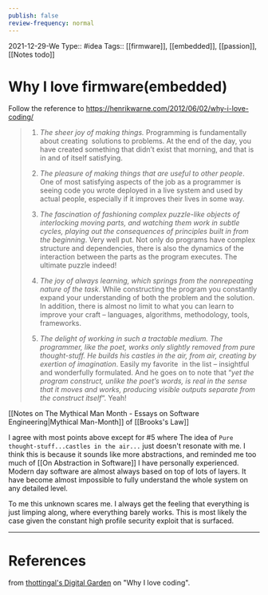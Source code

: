 ```yaml
---
publish: false
review-frequency: normal
---
```

2021-12-29-We
Type:: #idea
Tags:: [[firmware]], [[embedded]], [[passion]], [[Notes todo]]

# Why I love firmware(embedded)

Follow the reference to https://henrikwarne.com/2012/06/02/why-i-love-coding/
> 1. _The sheer joy of making things._ Programming is fundamentally about creating  solutions to problems. At the end of the day, you have created something that didn’t exist that morning, and that is in and of itself satisfying.
> 
> 2. _The pleasure of making things that are useful to other people_. One of most satisfying aspects of the job as a programmer is seeing code you wrote deployed in a live system and used by actual people, especially if it improves their lives in some way.
> 
> 3. _The fascination of fashioning complex puzzle-like objects of interlocking moving parts, and watching them work in subtle cycles, playing out the consequences of principles built in from the beginning_. Very well put. Not only do programs have complex structure and dependencies, there is also the dynamics of the interaction between the parts as the program executes. The ultimate puzzle indeed!
> 
> 4. _The joy of always learning, which springs from the nonrepeating nature of the task_. While constructing the program you constantly expand your understanding of both the problem and the solution. In addition, there is almost no limit to what you can learn to improve your craft – languages, algorithms, methodology, tools, frameworks.
> 
> 5. _The delight of working in such a tractable medium. The programmer, like the poet, works only slightly removed from pure thought-stuff. He builds his castles in the air, from air, creating by exertion of imagination_. Easily my favorite  in the list – insightful and wonderfully formulated. And he goes on to note that “_yet the program construct, unlike the poet’s words, is real in the sense that it moves and works, producing visible outputs separate from the construct itself_“. Yeah!

[[Notes on The Mythical Man Month - Essays on Software Engineering|Mythical Man-Month]] of [[Brooks's Law]]

I agree with most points above except for #5 where The idea of `Pure thought-stuff...castles in the air...`  just doesn't resonate with me. I think this is because it sounds like more abstractions, and reminded me too much of [[On Abstraction in Software]] I have personally experienced. Modern day software are almost always based on top of lots of layers. It have become almost impossible to fully understand the whole system on any detailed level.

To me this unknown scares me. I always get the feeling that everything is just limping along, where everything barely works. This is most likely the case given the constant high profile security exploit that is surfaced.

---
# References
from [thottingal's Digital Garden](https://docs.thottingal.in/self/coding)  on "Why I love coding".